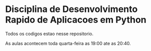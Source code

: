 # Disciplina de Desenvolvimento Rapido de Aplicacoes em Python

Todos os codigos estao nesse repositorio.

As aulas acontecem toda quarta-feira as 19:00 ate as 20:40.